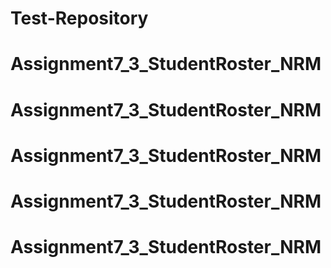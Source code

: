 # Test-Repository
# Assignment7_3_StudentRoster_NRM
# Assignment7_3_StudentRoster_NRM
# Assignment7_3_StudentRoster_NRM
# Assignment7_3_StudentRoster_NRM
# Assignment7_3_StudentRoster_NRM
